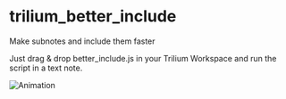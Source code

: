 # trilium_better_include
Make subnotes and include them faster

Just drag & drop better_include.js in your Trilium Workspace and run the script in a text note.

![Animation](https://user-images.githubusercontent.com/105465034/222968795-0a488e29-57f6-4add-a356-521cadcc31c9.gif)
